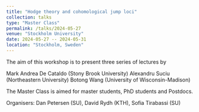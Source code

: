 ```yaml
---
title: "Hodge theory and cohomological jump loci"
collection: talks
type: "Master Class"
permalink: /talks/2024-05-27
venue: "Stockholm University"
date: 2024-05-27 -- 2024-05-31
location: "Stockholm, Sweden"
---
```


The aim of this workshop is to present three series of lectures by

Mark Andrea De Cataldo (Stony Brook University)
Alexandru Suciu (Northeastern University)
Botong Wang (University of Wisconsin-Madison)

The Master Class is aimed for master students, PhD students and Postdocs.

Organisers: Dan Petersen (SU), David Rydh (KTH), Sofia Tirabassi (SU)
